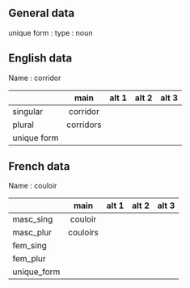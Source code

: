 ## General data

unique form :
type : noun

## English data

Name : corridor

|             |   main    | alt 1 | alt 2 | alt 3 |
| :---------- | :-------: | :---: | :---: | ----- |
| singular    | corridor  |       |       |       |
| plural      | corridors |       |       |       |
| unique form |           |       |       |       |

## French data

Name : couloir

|             |   main   | alt 1 | alt 2 | alt 3 |
| :---------- | :------: | :---: | :---: | :---: |
| masc_sing   | couloir  |       |       |       |
| masc_plur   | couloirs |       |       |       |
| fem_sing    |          |       |       |       |
| fem_plur    |          |       |       |       |
| unique_form |          |       |       |       |


